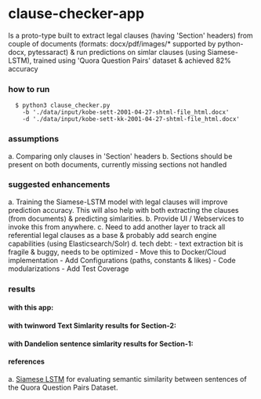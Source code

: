 # clause-checker-app
  Is a proto-type built to extract legal clauses (having 'Section' headers) from couple of documents 
  (formats: docx/pdf/images/* supported by python-docx, pytessaract) & run predictions on simlar clauses 
  (using Siamese-LSTM), trained using 'Quora Question Pairs' dataset & achieved 82% accuracy	

### how to run
```shellscript
  $ python3 clause_checker.py 
	-b './data/input/kobe-sett-2001-04-27-shtml-file_html.docx'
	-d './data/input/kobe-sett-kk-2001-04-27-shtml-file_html.docx'
```
### assumptions
a. Comparing only clauses in 'Section' headers
b. Sections should be present on both documents, currently missing sections not handled
     

### suggested enhancements
a. Training the Siamese-LSTM model with legal clauses will improve prediction accuracy. This will also help with both extracting the clauses (from documents) & predicting simlarities.
b. Provide UI / Webservices to invoke this from anywhere.
c. Need to add another layer to track all referential legal clauses as a base & probably add search engine capabilities (using Elasticsearch/Solr)
d. tech debt: 
    - text extraction bit is fragile & buggy, needs to be optimized
    - Move this to Docker/Cloud implementation
    - Add Configurations (paths, constants & likes)
    - Code modularizations
    - Add Test Coverage

### results
#### with this app: #### 
#### with twinword Text Simlarity results for Section-2: #### 
#### with Dandelion sentence simlarity results for Section-1: ####  


#### references #### 
  a. [Siamese LSTM](https://github.com/likejazz/Siamese-LSTM) for evaluating semantic similarity between sentences of the Quora Question Pairs Dataset.
    
      
